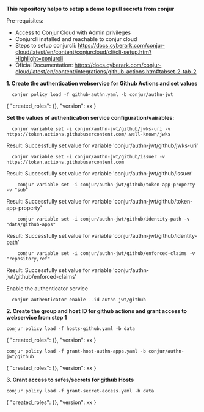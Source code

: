 **This repository helps to setup a demo to pull secrets from conjur**

Pre-requisites:
- Access to Conjur Cloud with Admin privileges
- Conjurcli installed and reachable to conjur cloud
- Steps to setup conjurcli: https://docs.cyberark.com/conjur-cloud/latest/en/content/conjurcloud/cli/cli-setup.htm?Highlight=conjurcli
- Oficial Documentation: https://docs.cyberark.com/conjur-cloud/latest/en/content/integrations/github-actions.htm#tabset-2-tab-2

**1. Create the authentication webservice for Github Actions and set values**

      conjur policy load -f github-authn.yaml -b conjur/authn-jwt
        
  { "created_roles": {}, "version": xx }

**Set the values of authentication service configuration/vairables:**

      conjur variable set -i conjur/authn-jwt/github/jwks-uri -v https://token.actions.githubusercontent.com/.well-known/jwks
  
  Result: Successfully set value for variable 'conjur/authn-jwt/github/jwks-uri'
  
      conjur variable set -i conjur/authn-jwt/github/issuer -v https://token.actions.githubusercontent.com
  
  Result: Successfully set value for variable 'conjur/authn-jwt/github/issuer'
  
        conjur variable set -i conjur/authn-jwt/github/token-app-property -v "sub"
  
  Result: Successfully set value for variable 'conjur/authn-jwt/github/token-app-property'
  
        conjur variable set -i conjur/authn-jwt/github/identity-path -v "data/github-apps"
  
  Result: Successfully set value for variable 'conjur/authn-jwt/github/identity-path'
  
        conjur variable set -i conjur/authn-jwt/github/enforced-claims -v "repository,ref"
  
  Result: Successfully set value for variable 'conjur/authn-jwt/github/enforced-claims'

Enable the authenticator service

      conjur authenticator enable --id authn-jwt/github

**2. Create the group and host ID for github actions and grant access to webservice from step 1**

```conjur policy load -f hosts-github.yaml -b data```

{ "created_roles": {}, "version": xx }

```conjur policy load -f grant-host-authn-apps.yaml -b conjur/authn-jwt/github```

{ "created_roles": {}, "version": xx }

**3. Grant access to safes/secrets for github Hosts**

```conjur policy load -f grant-secret-access.yaml -b data```

{ "created_roles": {}, "version": xx }
